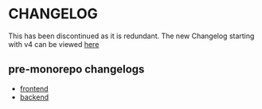 # CHANGELOG

This has been discontinued as it is redundant. The new Changelog starting with v4 can be viewed [here](https://github.com/adfinis/timed/releases/)

## pre-monorepo changelogs

- [frontend](https://github.com/adfinis/timed-frontend/blob/main/CHANGELOG.md)
- [backend](https://github.com/adfinis/timed-backend/blob/main/CHANGELOG.md)
